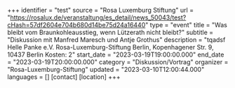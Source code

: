 +++
identifier = "test"
source = "Rosa Luxemburg Stiftung"
url = "https://rosalux.de/veranstaltung/es_detail/news_50043/test?cHash=57df2604e704b680d14be75d24a16440"
type = "event"
title = "Was bleibt vom Braunkohleausstieg, wenn Lützerath nicht bleibt?"
subtitle = "Diskussion mit Manfred Maresch und Antje Grothus"
description = "tqadsf
Helle Panke e.V.  Rosa-Luxemburg-Stiftung Berlin, Kopenhagener Str. 9, 10437 Berlin
Kosten: 2"
start_date = "2023-03-19T19:00:00.000"
end_date = "2023-03-19T20:00:00.000"
category = "Diskussion/Vortrag"
organizer = "Rosa-Luxemburg-Stiftung"
updated = "2023-03-10T12:00:44.000"
languages = []
[contact]
[location]
+++